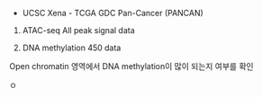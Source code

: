 * UCSC Xena - TCGA GDC Pan-Cancer (PANCAN)

1. ATAC-seq All peak signal data
   
3. DNA methylation 450 data

Open chromatin 영역에서 DNA methylation이 많이 되는지 여부를 확인

ㅇ

